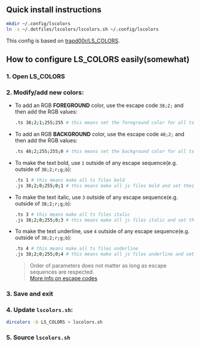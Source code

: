 ## Quick install instructions
```sh
mkdir ~/.config/lscolors
ln -s ~/.dotfiles/lscolors/lscolors.sh ~/.config/lscolors
```

This config is based on [trapd00r/LS_COLORS](https://github.com/trapd00r/LS_COLORS).

## How to configure LS_COLORS easily(somewhat)

### 1. Open LS_COLORS
### 2. Modify/add new colors:
  - To add an RGB **FOREGROUND** color, use the escape code `38;2;` and then add the RGB values:
    ```sh
    .ts 38;2;1;255;255 # this means set the foreground color for all ts files to R1 G255 B255
    ```
  - To add an RGB **BACKGROUND** color, use the escape code `48;2;` and then add the RGB values:
    ```sh
    .ts 48;2;255;255;0 # this means set the background color for all ts files to R255 G255 B0
    ```
  - To make the text bold, use `1` outside of any escape sequence(e.g. outside of `38;2;r;g;b`):
    ```sh
    .ts 1 # this means make all ts files bold
    .js 38;2;0;255;0;1 # this means make all js files bold and set their color to R0 G255 B0
    ```
  - To make the text italic, use `3` outside of any escape sequence(e.g. outside of `38;2;r;g;b`):
    ```sh
    .ts 3 # this means make all ts files italic
    .js 38;2;0;255;0;3 # this means make all js files italic and set their color to R0 G255 B0
    ```
  - To make the text underline, use `4` outside of any escape sequence(e.g. outside of `38;2;r;g;b`):
    ```sh
    .ts 4 # this means make all ts files underline
    .js 38;2;0;255;0;4 # this means make all js files underline and set their color to R0 G255 B0
    ```
    > Order of parameters does not matter as long as escape sequences are respected.  
    > [More info on escape codes](https://en.wikipedia.org/wiki/ANSI_escape_code)
### 3. Save and exit
### 4. Update `lscolors.sh`:
  ```sh
  dircolors -b LS_COLORS > lscolors.sh
  ```
### 5. Source `lscolors.sh`
